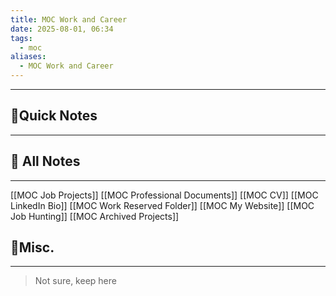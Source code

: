 ```yaml
---
title: MOC Work and Career
date: 2025-08-01, 06:34
tags:
  - moc
aliases:
  - MOC Work and Career
---
```

____
## 🚀Quick Notes
---


## 📝 All Notes
---
[[MOC Job Projects]]
[[MOC Professional Documents]]
[[MOC CV]]
[[MOC LinkedIn Bio]]
[[MOC Work Reserved Folder]]
[[MOC My Website]]
[[MOC Job Hunting]]
[[MOC Archived Projects]]






## 📒Misc.
---
>Not sure, keep here
